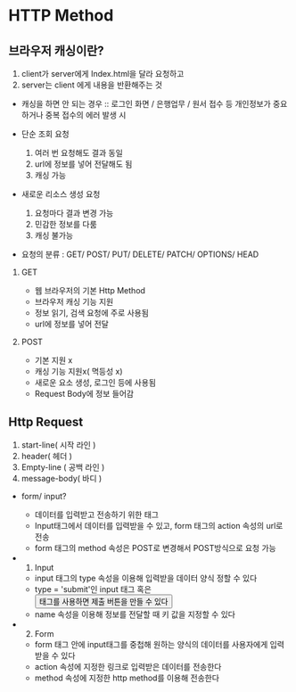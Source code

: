 HTTP Method
===========

브라우저 캐싱이란?
--------------
1. client가 server에게 Index.html을 달라 요청하고
2. server는 client 에게 내용을 반환해주는 것
   
* 캐싱을 하면 안 되는 경우
  :: 로그인 화면 / 은행업무 / 원서 접수 등 개인정보가 중요하거나 중복 접수의 에러 발생 시

* 단순 조회 요청
  1) 여러 번 요청해도 결과 동일
  2) url에 정보를 넣어 전달해도 됨
  3) 캐싱 가능
   
* 새로운 리소스 생성 요청
  1) 요청마다 결과 변경 가능
  2) 민감한 정보를 다룸
  3) 캐싱 불가능

- 요청의 분류
: GET/ POST/ PUT/ DELETE/ PATCH/ OPTIONS/ HEAD

1) GET
   * 웹 브라우저의 기본 Http Method
   * 브라우저 캐싱 기능 지원
   * 정보 읽기, 검색 요청에 주로 사용됨
   * url에 정보를 넣어 전달
  
2) POST
   * 기본 지원 x
   * 캐싱 기능 지원x( 멱등성 x)
   * 새로운 요소 생성, 로그인 등에 사용됨
   * Request Body에 정보 들어감


Http Request
------------
1) start-line( 시작 라인 )
2) header( 헤더 )
3) Empty-line ( 공백 라인 )
4) message-body( 바디 )
   
* form/ input?
  - 데이터를 입력받고 전송하기 위한 태그
  - Input태그에서 데이터를 입력받을 수 있고, form 태그의 action 속성의 url로 전송
  - form 태그의 method 속성은 POST로 변경해서 POST방식으로 요청 가능

* 1) Input
  - input 태그의 type 속성을 이용해 입력받을 데이터 양식 정할 수 있다
  - type = 'submit'인 input 태그 혹은 <button> 태그를 사용하면 제출 버튼을 만들 수 있다
  - name 속성을 이용해 정보를 전달할 때 키 값을 지정할 수 있다
  
* 2) Form
  - form 태그 안에 input태그를 중첩해 원하는 양식의 데이터를 사용자에게 입력받을 수 있다
  - action 속성에 지정한 링크로 입력받은 데이터를 전송한다
  - method 속성에 지정한 http method를 이용해 전송한다